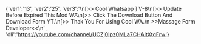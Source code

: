 {'ver1':'13', 'ver2':'25', 'ver3':'\n[>> Cool Whatsapp ] V-8\n[>> Update Before Expired This Mod WA\n[>> Click The Download Button And Download Form YT.\n[>> Thak You For Using Cool WA.\n   >>Massage Form Developer<<\n' , 'dli':'https://youtube.com/channel/UCZj0Ipz0MLa7CHAitXtqFrw'}
